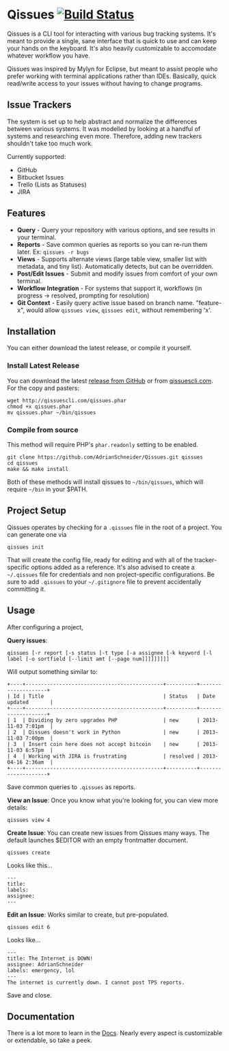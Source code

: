 # Qissues [![Build Status](https://travis-ci.org/AdrianSchneider/Qissues.png?branch=master)](https://travis-ci.org/AdrianSchneider/Qissues)
Qissues is a CLI tool for interacting with various bug tracking systems. It's meant to provide a single, sane interface that is quick to use and can keep your hands on the keyboard. It's also heavily customizable to accomodate whatever workflow you have.

Qissues was inspired by Mylyn for Eclipse, but meant to assist people who prefer working with terminal applications rather than IDEs. Basically, quick read/write access to your issues without having to change programs.

## Issue Trackers
The system is set up to help abstract and normalize the differences between various systems. It was modelled by looking at a handful of systems and researching even more. Therefore, adding new trackers shouldn't take too much work.

Currently supported:

- GitHub
- Bitbucket Issues
- Trello (Lists as Statuses)
- JIRA

## Features

- **Query** - Query your repository with various options, and see results in your terminal.
- **Reports** - Save common queries as reports so you can re-run them later. Ex: `qissues -r bugs`
- **Views** - Supports alternate views (large table view, smaller list with metadata, and tiny list). Automatically detects, but can be overridden.
- **Post/Edit Issues** - Submit and modify issues from comfort of your own terminal.
- **Workflow Integration** - For systems that support it, workflows (in progress -> resolved, prompting for resolution)
- **Git Context** - Easily query active issue based on branch name. "feature-x", would allow `qissues view`, `qissues edit`, without remembering 'x'.

## Installation

You can either download the latest release, or compile it yourself.

### Install Latest Release

You can download the latest [release from GitHub](https://github.com/AdrianSchneider/Qissues/releases) or from [qissuescli.com](http://qissuescli.com/qissues.phar). For the copy and pasters:

    wget http://qissuescli.com/qissues.phar
    chmod +x qissues.phar
    mv qissues.phar ~/bin/qissues

### Compile from source
This method will require PHP's `phar.readonly` setting to be enabled.

    git clone https://github.com/AdrianSchneider/Qissues.git qissues
    cd qissues
    make && make install

Both of these methods will install qissues to `~/bin/qissues`, which will require `~/bin` in your $PATH.

## Project Setup

Qissues operates by checking for a `.qissues` file in the root of a project. You can generate one via

    qissues init

That will create the config file, ready for editing and with all of the tracker-specific options added as a reference. It's also advised to create a `~/.qissues` file for credentials and non project-specific configurations. Be sure to add `.qissues` to your `~/.gitignore` file to prevent accidentally committing it.

## Usage

After configuring a project,

**Query issues**:

    qissues [-r report [-s status [-t type [-a assignee [-k keyword [-l label [-o sortfield [--limit amt [--page num]]]]]]]]]

Will output something similar to:

    +----+---------------------------------------------+----------+--------------------+
    | Id | Title                                       | Status   | Date updated       |
    +----+---------------------------------------------+----------+--------------------+
    | 1  | Dividing by zero upgrades PHP               | new      | 2013-11-03 7:01pm  |
    | 2  | Qissues doesn't work in Python              | new      | 2013-11-03 7:00pm  |
    | 3  | Insert coin here does not accept bitcoin    | new      | 2013-11-03 6:57pm  |
    | 4  | Working with JIRA is frustrating            | resolved | 2013-04-16 2:36am  |
    +----+---------------------------------------------+----------+--------------------+

Save common queries to `.qissues` as reports.

**View an Issue**: Once you know what you're looking for, you can view more details:

    qissues view 4

**Create Issue**: You can create new issues from Qissues many ways. The default launches $EDITOR with an empty frontmatter document.

    qissues create

Looks like this...

    ---
    title:
    labels:
    assignee:
    ---

**Edit an Issue**: Works similar to create, but pre-populated.

    qissues edit 6

Looks like...

    ---
    title: The Internet is DOWN!
    assignee: AdrianSchneider
    labels: emergency, lol
    ---
    The internet is currently down. I cannot post TPS reports.

Save and close.

## Documentation
There is a lot more to learn in the [Docs](doc/). Nearly every aspect is customizable or extendable, so take a peek.
